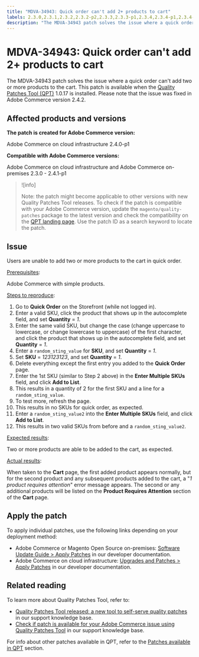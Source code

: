```yaml
---
title: "MDVA-34943: Quick order can't add 2+ products to cart"
labels: 2.3.0,2.3.1,2.3.2,2.3.2-p2,2.3.3,2.3.3-p1,2.3.4,2.3.4-p1,2.3.4-p2,2.3.5,2.3.5-p1,2.3.5-p2,2.3.6,2.3.6-p1,2.4.0,2.4.0-p1,2.4.1,2.4.1-p1,QPT 1.0.17,QPT patches,Magento Commerce,Magento Commerce Cloud,Quality Patches Tool,SKU,cart,products,quick order,Adobe Commerce,cloud infrastructure,on-premises
description: "The MDVA-34943 patch solves the issue where a quick order can't add two or more products to the cart. This patch is available when the [Quality Patches Tool (QPT)](https://support.magento.com/hc/en-us/articles/360047139492) 1.0.17 is installed. Please note that the issue was fixed in Adobe Commerce version 2.4.2."
---
```


# MDVA-34943: Quick order can't add 2+ products to cart

The MDVA-34943 patch solves the issue where a quick order can't add two or more products to the cart. This patch is available when the [Quality Patches Tool (QPT)](https://support.magento.com/hc/en-us/articles/360047139492) 1.0.17 is installed. Please note that the issue was fixed in Adobe Commerce version 2.4.2.

## Affected products and versions

**The patch is created for Adobe Commerce version:**

Adobe Commerce on cloud infrastructure 2.4.0-p1

**Compatible with Adobe Commerce versions:**

Adobe Commerce on cloud infrastructure and Adobe Commerce on-premises 2.3.0 - 2.4.1-p1

>![info]
>
 >Note: the patch might become applicable to other versions with new Quality Patches Tool releases. To check if the patch is compatible with your Adobe Commerce version, update the `magento/quality-patches` package to the latest version and check the compatibility on the [QPT landing page](https://devdocs.magento.com/quality-patches/tool.html#patch-grid). Use the patch ID as a search keyword to locate the patch.

## Issue

Users are unable to add two or more products to the cart in quick order.

<u>Prerequisites</u>:

Adobe Commerce with simple products.

<u>Steps to reproduce</u>:

1. Go to **Quick Order** on the Storefront (while not logged in).
1. Enter a valid SKU, click the product that shows up in the autocomplete field, and set **Quantity** = *1*.
1. Enter the same valid SKU, but change the case (change uppercase to lowercase, or change lowercase to uppercase) of the first character, and click the product that shows up in the autocomplete field, and set **Quantity** = *1*.
1. Enter a `random_sting_value` for **SKU**, and set **Quantity** = *1*.
1. Set **SKU** = *123123123*, and set **Quantity** = *1*.
1. Delete everything except the first entry you added to the **Quick Order** page.
1. Enter the 1st SKU (similar to Step 2 above) in the **Enter Multiple SKUs** field, and click **Add to List**.
1. This results in a quantity of 2 for the first SKU and a line for a `random_sting_value`.
1. To test more, refresh the page.
1. This results in no SKUs for quick order, as expected.
1. Enter a `random_sting_value2` into the **Enter Multiple SKUs** field, and click **Add to List**.
1. This results in two valid SKUs from before and a `random_sting_value2`.

<u>Expected results</u>:

Two or more products are able to be added to the cart, as expected.

<u>Actual results</u>:

When taken to the **Cart** page, the first added product appears normally, but for the second product and any subsequent products added to the cart, a "*1 product requires attention*" error message appears. The second or any additional products will be listed on the **Product Requires Attention** section of the **Cart** page.

## Apply the patch

To apply individual patches, use the following links depending on your deployment method:

* Adobe Commerce or Magento Open Source on-premises: [Software Update Guide > Apply Patches](https://devdocs.magento.com/guides/v2.4/comp-mgr/patching/mqp.html) in our developer documentation.
* Adobe Commerce on cloud infrastructure: [Upgrades and Patches > Apply Patches](https://devdocs.magento.com/cloud/project/project-patch.html) in our developer documentation.

## Related reading

To learn more about Quality Patches Tool, refer to:

* [Quality Patches Tool released: a new tool to self-serve quality patches](https://support.magento.com/hc/en-us/articles/360047139492) in our support knowledge base.
* [Check if patch is available for your Adobe Commerce issue using Quality Patches Tool](https://support.magento.com/hc/en-us/articles/360047125252) in our support knowledge base.

For info about other patches available in QPT, refer to the [Patches available in QPT](https://support.magento.com/hc/en-us/sections/360010506631-Patches-available-in-QPT-tool-) section.